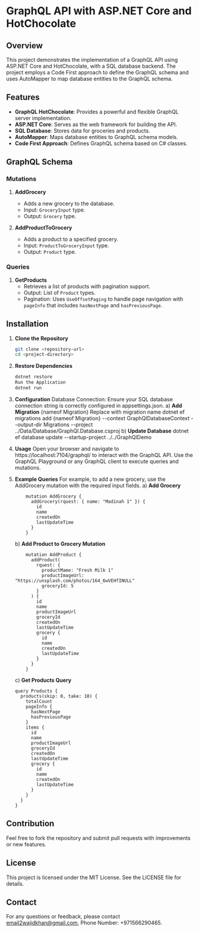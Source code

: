 # GraphQL API with ASP.NET Core and HotChocolate

## Overview

This project demonstrates the implementation of a GraphQL API using ASP.NET Core and HotChocolate, with a SQL database backend. The project employs a Code First approach to define the GraphQL schema and uses AutoMapper to map database entities to the GraphQL schema.

## Features

- **GraphQL HotChocolate**: Provides a powerful and flexible GraphQL server implementation.
- **ASP.NET Core**: Serves as the web framework for building the API.
- **SQL Database**: Stores data for groceries and products.
- **AutoMapper**: Maps database entities to GraphQL schema models.
- **Code First Approach**: Defines GraphQL schema based on C# classes.

## GraphQL Schema

### Mutations

1. **AddGrocery**
   - Adds a new grocery to the database.
   - Input: `GroceryInput` type.
   - Output: `Grocery` type.

2. **AddProductToGrocery**
   - Adds a product to a specified grocery.
   - Input: `ProductToGroceryInput` type.
   - Output: `Product` type.

### Queries

1. **GetProducts**
   - Retrieves a list of products with pagination support.
   - Output: List of `Product` types.
   - Pagination: Uses `UseOffsetPaging` to handle page navigation with `pageInfo` that includes `hasNextPage` and `hasPreviousPage`.

## Installation

1. **Clone the Repository**
   ```bash
   git clone <repository-url>
   cd <project-directory>
2. **Restore Dependencies**

      ```bash 
      dotnet restore
      Run the Application
      dotnet run
      ```
3. **Configuration**
Database Connection: Ensure your SQL database connection string is correctly configured in appsettings.json.
a) **Add Migration**
{nameof Migration} Replace with migration name 
dotnet ef migrations add {nameof Migration} --context GraphQlDatabaseContext --output-dir Migrations --project ../Data/Database/GraphQl.Database.csproj
b) **Update Database**
dotnet ef database update --startup-project ../../GraphQlDemo

4. **Usage**
Open your browser and navigate to https://localhost:7104/graphql/ to interact with the GraphQL API. 
Use the GraphQL Playground or any GraphQL client to execute queries and mutations.

3. **Example Queries**
For example, to add a new grocery, use the AddGrocery mutation with the required input fields.
a) **Add Grocery**
    ```
        mutation AddGrocery {
          addGrocery(rquest: { name: "Madinah 1" }) {
            id
            name
            createdOn
            lastUpdateTime
          }
        }
    ```
    b) **Add Product to Grocery Mutation**
    ```
        mutation AddProduct {
          addProduct(
            rquest: {
              productMame: "Fresh Milk 1"
              productImageUrl: "https://unsplash.com/photos/164_6wVEHfINULL"
              groceryId: 5
            }
          ) {
            id
            name
            productImageUrl
            groceryId
            createdOn
            lastUpdateTime
            grocery {
              id
              name
              createdOn
              lastUpdateTime
            }
          }
        }
    ``` 
    c) **Get Products Query** 
    ```
    query Products {
      products(skip: 0, take: 10) {
        totalCount
        pageInfo {
          hasNextPage
          hasPreviousPage
        }
        items {
          id
          name
          productImageUrl
          groceryId
          createdOn
          lastUpdateTime
          grocery {
            id
            name
            createdOn
            lastUpdateTime
          }
        }
      }
    }
    ```

## Contribution
Feel free to fork the repository and submit pull requests with improvements or new features.

## License
This project is licensed under the MIT License. See the LICENSE file for details.

## Contact
For any questions or feedback, please contact email2wajidkhan@gmail.com, Phone Number: +971566290465.